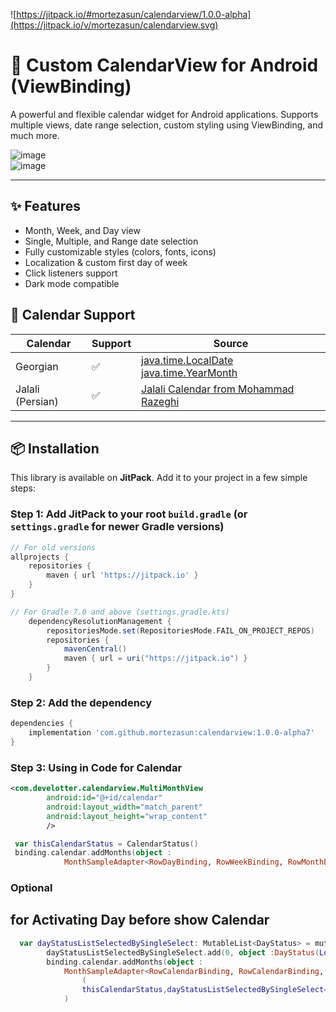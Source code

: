 ![https://jitpack.io/#mortezasun/calendarview/1.0.0-alpha](https://jitpack.io/v/mortezasun/calendarview.svg)

# 📅 Custom CalendarView for Android (ViewBinding)

A powerful and flexible calendar widget for Android applications. Supports multiple views, date range selection, custom styling using ViewBinding, and much more.

![image](https://github.com/user-attachments/assets/d1acc817-a80c-423b-824f-58bc39eff198)<br> 
![image](https://github.com/user-attachments/assets/16d427bc-1878-4625-852e-08bbe3d1416b)

---

## ✨ Features

- Month, Week, and Day view
- Single, Multiple, and Range date selection
- Fully customizable styles (colors, fonts, icons)
- Localization & custom first day of week
- Click listeners support
- Dark mode compatible


## 📅  Calendar Support

| Calendar        | Support  |  Source  |
|-----------------|-------------|-------------|
| Georgian        | ✅          | [java.time.LocalDate](https://docs.oracle.com/en/java/javase/17/docs/api/java.base/java/time/LocalDate.html) <br> [java.time.YearMonth](https://docs.oracle.com/en/java/javase/17/docs/api/java.base/java/time/YearMonth.html ) |
| Jalali (Persian)| ✅          | [Jalali Calendar from Mohammad Razeghi](https://github.com/razeghi71/JalaliCalendar)              | 


---


## 📦 Installation

This library is available on **JitPack**. Add it to your project in a few simple steps:

### Step 1: Add JitPack to your root `build.gradle` (or `settings.gradle` for newer Gradle versions)

```gradle
// For old versions
allprojects {
    repositories {
        maven { url 'https://jitpack.io' }
    }
}

// For Gradle 7.0 and above (settings.gradle.kts)
	dependencyResolutionManagement {
		repositoriesMode.set(RepositoriesMode.FAIL_ON_PROJECT_REPOS)
		repositories {
			mavenCentral()
			maven { url = uri("https://jitpack.io") }
		}
	}
```
### Step 2: Add the dependency

```gradle
dependencies {
    implementation 'com.github.mortezasun:calendarview:1.0.0-alpha7'
}
```

### Step 3: Using in Code for Calendar
```xml
<com.develotter.calendarview.MultiMonthView
        android:id="@+id/calendar"
        android:layout_width="match_parent"
        android:layout_height="wrap_content"
        />
```
```Kotlin
 var thisCalendarStatus = CalendarStatus()
 binding.calendar.addMonths(object :
            MonthSampleAdapter<RowDayBinding, RowWeekBinding, RowMonthBinding, RowShowSelectedDayBinding>(thisCalendarStatus){}
```

### Optional
## for Activating Day before show Calendar
```Kotlin
  var dayStatusListSelectedBySingleSelect: MutableList<DayStatus> = mutableListOf()
        dayStatusListSelectedBySingleSelect.add(0, object :DayStatus(LocalDate.now(), lcInUse){})
        binding.calendar.addMonths(object :
            MonthSampleAdapter<RowCalendarBinding, RowCalendarBinding, RowMonthBinding, RowShowSelectedDayBinding>
                (
                thisCalendarStatus,dayStatusListSelectedBySingleSelect=dayStatusListSelectedBySingleSelect
            )
```

